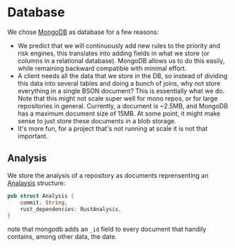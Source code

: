 # Database

We chose [MongoDB](https://www.mongodb.com/) as database for a few reasons:

* We predict that we will continuously add new rules to the priority and risk engines, this translates into adding fields in what we store (or columns in a relational database). MongoDB allows us to do this easily, while remaining backward compatible with minimal effort.
* A client needs all the data that we store in the DB, so instead of dividing this data into several tables and doing a bunch of joins, why not store everything in a single BSON document? This is essentially what we do. Note that this might not scale super well for mono repos, or for large repositories in general. Currently, a document is ~2.5MB, and MongoDB has a maximum document size of 15MB. At some point, it might make sense to just store these documents in a blob storage.
* It's more fun, for a project that's not running at scale it is not that important.

## Analysis

We store the analysis of a repository as documents reprensenting an [Analaysis](https://github.com/diem/whackadep/blob/main/web-backend/metrics/src/analysis.rs#L12) structure:

```rust
pub struct Analysis {
    commit: String,
    rust_dependencies: RustAnalysis,
}
```

note that mongodb adds an `_id` field to every document that handily contains, among other data, the date.
```

